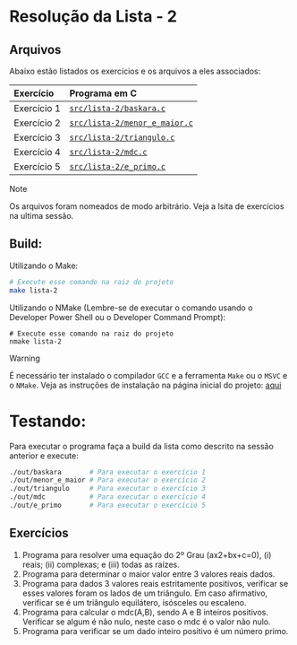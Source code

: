 # Resolução da Lista - 2

## Arquivos
Abaixo estão listados os exercícios e os arquivos a eles associados:

| Exercício | Programa em C |
| :- | :- | 
| Exercício 1 | [`src/lista-2/baskara.c`](/src/lista-2/baskara.c) |
| Exercício 2 | [`src/lista-2/menor_e_maior.c`](/src/lista-2/menor_e_maior.c) |
| Exercício 3 | [`src/lista-2/triangulo.c`](/src/lista-2/triangulo.c) |
| Exercício 4 | [`src/lista-2/mdc.c`](/src/lista-2/mdc.c) |
| Exercício 5 | [`src/lista-2/e_primo.c`](/src/lista-2/e_primo.c) |

> [!NOTE]
> Os arquivos foram nomeados de modo arbitrário.
> Veja a lsita de exercícios na ultima sessão.

## Build:
Utilizando o Make:
```sh
# Execute esse comando na raiz do projeto
make lista-2
```

Utilizando o NMake (Lembre-se de executar o comando usando o Developer Power Shell ou o Developer Command Prompt):
```pwsh
# Execute esse comando na raiz do projeto
nmake lista-2
```

> [!WARNING]
> É necessário ter instalado o compilador `GCC` e a ferramenta `Make` ou o `MSVC` e o `NMake`.
> Veja as instruções de instalação na página inicial do projeto: [aqui](../README.md/#compiladores)

# Testando:
Para executar o programa faça a build da lista como descrito na sessão anterior e execute:
```bash
./out/baskara       # Para executar o exercício 1
./out/menor_e_maior # Para executar o exercício 2
./out/triangulo     # Para executar o exercício 3
./out/mdc           # Para executar o exercício 4
./out/e_primo       # Para executar o exercício 5
```

## Exercícios
1. Programa para resolver uma equação do 2º Grau (ax2+bx+c=0), (i) reais; (ii) complexas; e (iii) todas as raízes.
2. Programa para determinar o maior valor entre 3 valores reais dados.
3. Programa para dados 3 valores reais estritamente positivos, verificar se esses valores foram os lados de um triângulo.
Em caso afirmativo, verificar se é um triângulo equilátero, isósceles ou escaleno.
4. Programa para calcular o mdc(A,B), sendo A e B inteiros positivos. Verificar se algum é não nulo, neste caso o mdc é o valor não nulo. 
5. Programa para verificar se um dado inteiro positivo é um número primo.
